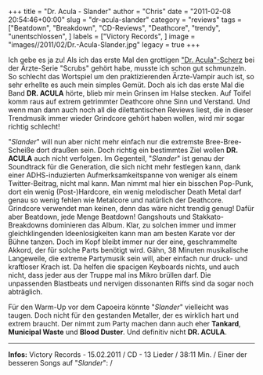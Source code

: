 +++
title = "Dr. Acula - Slander"
author = "Chris"
date = "2011-02-08 20:54:46+00:00"
slug = "dr-acula-slander"
category = "reviews"
tags = ["Beatdown", "Breakdown", "CD-Reviews", "Deathcore", "trendy", "unentschlossen", ]
labels = ["Victory Records", ]
image = "images//2011/02/Dr.-Acula-Slander.jpg"
legacy = true
+++

Ich gebe es ja zu! Als ich das erste Mal den grottigen <a href="http://www.youtube.com/watch?v=G3pDQIH2PDg">"Dr. Acula"-Scherz</a> bei der Ärzte-Serie "Scrubs" gehört habe, musste ich schon gut schmunzeln. So schlecht das Wortspiel um den praktizierenden Ärzte-Vampir auch ist, so sehr erhellte es auch mein simples Gemüt.
Doch als ich das erste Mal die Band **DR. ACULA** hörte, blieb mir mein Grinsen im Halse stecken. Auf Toifel komm raus auf extrem getrimmter Deathcore ohne Sinn und Verstand. Und wenn man dann auch noch all die dilettantischen Reviews liest, die in dieser Trendmusik immer wieder Grindcore gehört haben wollen, wird mir sogar richtig schlecht!

"_Slander_" will nun aber nicht mehr einfach nur die extremste Bree-Bree-Scheiße dort draußen sein. Doch richtig ein bestimmtes Ziel wollen **DR. ACULA** auch nicht verfolgen. Im Gegenteil, "_Slander_" ist genau der Soundtrack für die Generation, die sich nicht mehr festlegen kann, dank einer ADHS-induzierten Aufmerksamkeitspanne von weniger als einem Twitter-Beitrag, nicht mal kann. Man nimmt mal hier ein bisschen Pop-Punk, dort ein wenig (Post-)Hardcore, ein wenig melodischer Death Metal darf genau so wenig fehlen wie Metalcore und natürlich der Deathcore. Grindcore verwendet man keinen, denn das wäre nicht trendig genug! Dafür aber Beatdown, jede Menge Beatdown! Gangshouts und Stakkato-Breakdowns dominieren das Album. Klar, zu solchen immer und immer gleichklingenden Ideenlosigkeiten kann man am besten Karate vor der Bühne tanzen. Doch im Kopf bleibt immer nur der eine, geschrammelte Akkord, der für solche Parts benötigt wird. Gähn, 38 Minuten musikalische Langeweile, die extreme Partymusik sein will, aber einfach nur druck- und kraftloser Krach ist. Da helfen die spacigen Keyboards nichts, und auch nicht, dass jeder aus der Truppe mal ins Mikro brüllen darf. Die unpassenden Blastbeats und nervigen dissonanten Riffs sind da sogar noch abträglich.

Für den Warm-Up vor dem Capoeira könnte "_Slander_" vielleicht was taugen. Doch nicht für den gestanden Metaller, der es wirklich hart und extrem braucht. Der nimmt zum Party machen dann auch eher **Tankard**, **Municipal Waste** und **Blood Duster**. Und definitiv nicht **DR. ACULA**.





---
**Infos:**
Victory Records - 15.02.2011 / 
CD - 13 Lieder / 38:11 Min. / 
Einer der besseren Songs auf "_Slander_": / 
